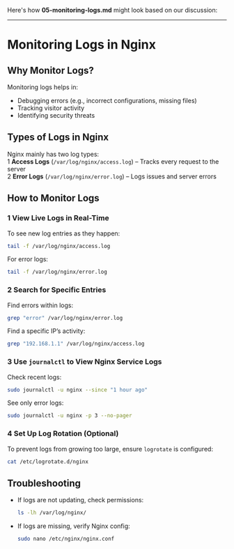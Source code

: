 Here's how **05-monitoring-logs.md** might look based on our discussion:

---

# Monitoring Logs in Nginx

## Why Monitor Logs?

Monitoring logs helps in:

- Debugging errors (e.g., incorrect configurations, missing files)
- Tracking visitor activity
- Identifying security threats

## Types of Logs in Nginx

Nginx mainly has two log types:  
1 **Access Logs** (`/var/log/nginx/access.log`) – Tracks every request to the server  
2 **Error Logs** (`/var/log/nginx/error.log`) – Logs issues and server errors

## How to Monitor Logs

### 1 View Live Logs in Real-Time

To see new log entries as they happen:

```bash
tail -f /var/log/nginx/access.log
```

For error logs:

```bash
tail -f /var/log/nginx/error.log
```

### 2 Search for Specific Entries

Find errors within logs:

```bash
grep "error" /var/log/nginx/error.log
```

Find a specific IP’s activity:

```bash
grep "192.168.1.1" /var/log/nginx/access.log
```

### 3 Use `journalctl` to View Nginx Service Logs

Check recent logs:

```bash
sudo journalctl -u nginx --since "1 hour ago"
```

See only error logs:

```bash
sudo journalctl -u nginx -p 3 --no-pager
```

### 4 Set Up Log Rotation (Optional)

To prevent logs from growing too large, ensure `logrotate` is configured:

```bash
cat /etc/logrotate.d/nginx
```

## Troubleshooting

- If logs are not updating, check permissions:
  ```bash
  ls -lh /var/log/nginx/
  ```
- If logs are missing, verify Nginx config:
  ```bash
  sudo nano /etc/nginx/nginx.conf
  ```
